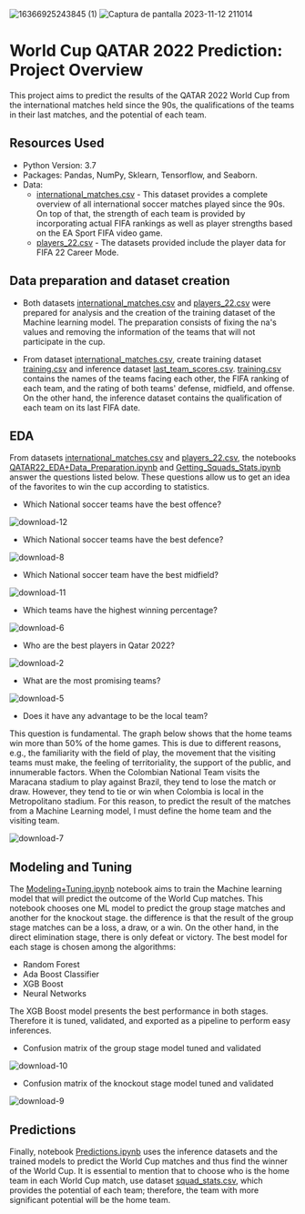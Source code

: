 ![16366925243845 (1)](https://user-images.githubusercontent.com/60159274/193369854-51e7c21f-228d-47b5-9b04-a0d39f37dd19.jpg)
![Captura de pantalla 2023-11-12 211014](https://github.com/davidcamilo0710/QATAR_2022_Prediction/assets/60159274/3a1046cd-7cdb-404f-8f6e-b96f3c576494)



# World Cup QATAR 2022 Prediction: Project Overview

This project aims to predict the results of the QATAR 2022 World Cup from the international matches held since the 90s, the qualifications of the teams in their last matches, and the potential of each team.

## Resources Used

* Python Version: 3.7
* Packages: Pandas, NumPy, Sklearn, Tensorflow, and Seaborn.
* Data: 
  * [international_matches.csv](https://www.kaggle.com/datasets/brenda89/fifa-world-cup-2022) - This dataset provides a complete overview of all international soccer matches played since the 90s. On top of that, the strength of each team is provided by incorporating actual FIFA rankings as well as player strengths based on the EA Sport FIFA video game.
  * [players_22.csv](https://www.kaggle.com/datasets/stefanoleone992/fifa-22-complete-player-dataset) - The datasets provided include the player data for FIFA 22 Career Mode.

## Data preparation and dataset creation

* Both datasets [international_matches.csv](https://github.com/davidcamilo0710/QATAR_2022_Prediction/blob/master/data/international_matches.csv) and [players_22.csv](https://github.com/davidcamilo0710/QATAR_2022_Prediction/blob/master/data/players_22.csv) were prepared for analysis and the creation of the training dataset of the Machine learning model. The preparation consists of fixing the na's values and removing the information of the teams that will not participate in the cup.

* From dataset [international_matches.csv](https://github.com/davidcamilo0710/QATAR_2022_Prediction/blob/master/data/international_matches.csv), create training dataset [training.csv](https://github.com/davidcamilo0710/QATAR_2022_Prediction/blob/master/data/training.csv) and inference dataset [last_team_scores.csv](https://github.com/davidcamilo0710/QATAR_2022_Prediction/blob/master/data/last_team_scores.csv). [training.csv](https://github.com/davidcamilo0710/QATAR_2022_Prediction/blob/master/data/training.csv) contains the names of the teams facing each other, the FIFA ranking of each team, and the rating of both teams' defense, midfield, and offense. On the other hand, the inference dataset contains the qualification of each team on its last FIFA date.

## EDA

From datasets [international_matches.csv](https://github.com/davidcamilo0710/QATAR_2022_Prediction/blob/master/data/international_matches.csv) and [players_22.csv](https://github.com/davidcamilo0710/QATAR_2022_Prediction/blob/master/data/players_22.csv), the notebooks [QATAR22_EDA+Data_Preparation.ipynb](https://github.com/davidcamilo0710/QATAR_2022_Prediction/blob/master/QATAR22_EDA%2BData_Preparation.ipynb) and [Getting_Squads_Stats.ipynb](https://github.com/davidcamilo0710/QATAR_2022_Prediction/blob/master/Getting_Squads_Stats.ipynb) answer the questions listed below. These questions allow us to get an idea of the favorites to win the cup according to statistics.

* Which National soccer teams have the best offence?

![download-12](https://user-images.githubusercontent.com/60159274/193368513-18266a41-cef3-4dac-9273-dfecc0357b3e.png)

* Which National soccer teams have the best defence?

![download-8](https://user-images.githubusercontent.com/60159274/193368518-889e1672-d759-4e80-85e6-6de64f6f3e1c.png)

* Which National soccer team have the best midfield?

![download-11](https://user-images.githubusercontent.com/60159274/193368515-2a046f68-61a2-421d-9e74-b0420bd452e9.png)

* Which teams have the highest winning percentage?

![download-6](https://user-images.githubusercontent.com/60159274/193368516-68e21bf6-bc91-4759-80d9-767271dc0636.png)

* Who are the best players in Qatar 2022?

![download-2](https://user-images.githubusercontent.com/60159274/193378980-b2302754-6514-449d-b890-cce0a716a519.png)

* What are the most promising teams?

![download-5](https://user-images.githubusercontent.com/60159274/193368544-11f6f51f-2a2d-4812-af89-4eed5e71763d.png)

* Does it have any advantage to be the local team?

This question is fundamental. The graph below shows that the home teams win more than 50% of the home games. This is due to different reasons, e.g., the familiarity with the field of play, the movement that the visiting teams must make, the feeling of territoriality, the support of the public, and innumerable factors. When the Colombian National Team visits the Maracana stadium to play against Brazil, they tend to lose the match or draw. However, they tend to tie or win when Colombia is local in the Metropolitano stadium. For this reason, to predict the result of the matches from a Machine Learning model, I must define the home team and the visiting team.

![download-7](https://user-images.githubusercontent.com/60159274/193368561-dd1398c8-dcad-4575-b3aa-2f4a30719444.png)

## Modeling and Tuning

The [Modeling+Tuning.ipynb](https://github.com/davidcamilo0710/QATAR_2022_Prediction/blob/master/Modeling%2BTuning.ipynb) notebook aims to train the Machine learning model that will predict the outcome of the World Cup matches. This notebook chooses one ML model to predict the group stage matches and another for the knockout stage. the difference is that the result of the group stage matches can be a loss, a draw, or a win. On the other hand, in the direct elimination stage, there is only defeat or victory. The best model for each stage is chosen among the algorithms:

* Random Forest
* Ada Boost Classifier
* XGB Boost
* Neural Networks

The XGB Boost model presents the best performance in both stages. Therefore it is tuned, validated, and exported as a pipeline to perform easy inferences.

* Confusion matrix of the group stage model tuned and validated

![download-10](https://user-images.githubusercontent.com/60159274/193368594-3d6f69a8-cc6c-456c-9408-a2ebc1f72ee1.png)

* Confusion matrix of the knockout stage model tuned and validated

![download-9](https://user-images.githubusercontent.com/60159274/193368596-cbd0a492-7399-49af-be28-bd6c4a014694.png)

## Predictions

Finally, notebook [Predictions.ipynb](https://github.com/davidcamilo0710/QATAR_2022_Prediction/blob/master/Predictions.ipynb) uses the inference datasets and the trained models to predict the World Cup matches and thus find the winner of the World Cup. It is essential to mention that to choose who is the home team in each World Cup match, use dataset [squad_stats.csv](https://github.com/davidcamilo0710/QATAR_2022_Prediction/blob/master/data/squad_stats.csv), which provides the potential of each team; therefore, the team with more significant potential will be the home team.
